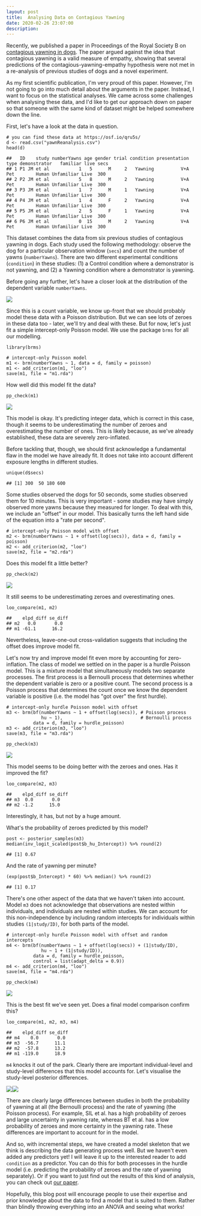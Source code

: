 ```yaml
---
layout: post
title:  Analysing Data on Contagious Yawning
date: 2020-02-26 23:07:00
description: 
---
```


Recently, we published a paper in Proceedings of the Royal Society B on
[contagious yawning in
dogs](https://royalsocietypublishing.org/doi/full/10.1098/rspb.2019.2236).
The paper argued against the idea that contagious yawning is a valid
measure of empathy, showing that several predictions of the
contagious-yawning-empathy hypothesis were not met in a re-analysis of
previous studies of dogs and a novel experiment.

As my first scientific publication, I'm very proud of this paper.
However, I'm not going to go into much detail about the arguments in the
paper. Instead, I want to focus on the statistical analyses. We came
across some challenges when analysing these data, and I'd like to get
our approach down on paper so that someone with the same kind of dataset
might be helped somewhere down the line.

First, let's have a look at the data in question.

    # you can find these data at https://osf.io/qru5s/
    d <- read.csv("yawnReanalysis.csv")
    head(d)

    ##   ID    study numberYawns age gender trial condition presentation type demonstrator   familiar live secs
    ## 1 P1 JM et al           1   5      M     2   Yawning          V+A  Pet        Human Unfamiliar Live  300
    ## 2 P2 JM et al           5   8      M     2   Yawning          V+A  Pet        Human Unfamiliar Live  300
    ## 3 P3 JM et al           1   7      M     1   Yawning          V+A  Pet        Human Unfamiliar Live  300
    ## 4 P4 JM et al           1   4      F     2   Yawning          V+A  Pet        Human Unfamiliar Live  300
    ## 5 P5 JM et al           2   5      F     1   Yawning          V+A  Pet        Human Unfamiliar Live  300
    ## 6 P6 JM et al           0  15      M     2   Yawning          V+A  Pet        Human Unfamiliar Live  300

This dataset combines the data from six previous studies of contagious
yawning in dogs. Each study used the following methodology: observe the
dog for a particular observation window (`secs`) and count the number of
yawns (`numberYawns`). There are two different experimental conditions
(`condition`) in these studies: (1) a Control condition where a
demonstrator is not yawning, and (2) a Yawning condition where a
demonstrator is yawning.

Before going any further, let's have a closer look at the distribution
of the dependent variable `numberYawns`.

![](/assets/img/yawn/unnamed-chunk-2-1.png)

Since this is a count variable, we know up-front that we should probably
model these data with a Poisson distribution. But we can see lots of
zeroes in these data too - later, we'll try and deal with these. But for
now, let's just fit a simple intercept-only Poisson model. We use the
package `brms` for all our modelling.

    library(brms)

    # intercept-only Poisson model
    m1 <- brm(numberYawns ~ 1, data = d, family = poisson)
    m1 <- add_criterion(m1, "loo")
    save(m1, file = "m1.rda")

How well did this model fit the data?

    pp_check(m1)

![](/assets/img/yawn/unnamed-chunk-5-1.png)

This model is okay. It's predicting integer data, which is correct in
this case, though it seems to be underestimating the number of zeroes
and overestimating the number of ones. This is likely because, as we've
already established, these data are severely zero-inflated.

Before tackling that, though, we should first acknowledge a fundamental
flaw in the model we have already fit. It does not take into account
different exposure lengths in different studies.

    unique(d$secs)

    ## [1] 300  50 180 600

Some studies observed the dogs for 50 seconds, some studies observed
them for 10 minutes. This is very important - some studies may have
simply observed more yawns because they measured for longer. To deal
with this, we include an "offset" in our model. This basically turns the
left hand side of the equation into a "rate per second".

    # intercept-only Poisson model with offset
    m2 <- brm(numberYawns ~ 1 + offset(log(secs)), data = d, family = poisson)
    m2 <- add_criterion(m2, "loo")
    save(m2, file = "m2.rda")

Does this model fit a little better?

    pp_check(m2)

![](/assets/img/yawn/unnamed-chunk-9-1.png)

It still seems to be underestimating zeroes and overestimating ones.

    loo_compare(m1, m2)

    ##    elpd_diff se_diff
    ## m2   0.0       0.0  
    ## m1 -61.1      16.2

Nevertheless, leave-one-out cross-validation suggests that including the
offset does improve model fit.

Let's now try and improve model fit even more by accounting for
zero-inflation. The class of model we settled on in the paper is a
hurdle Poisson model. This is a mixture model that simultaneously models
two separate processes. The first process is a Bernoulli process that
determines whether the dependent variable is zero or a positive count.
The second process is a Poisson process that determines the count once
we know the dependent variable is positive (i.e. the model has "got
over" the first hurdle).

    # intercept-only hurdle Poisson model with offset
    m3 <- brm(bf(numberYawns ~ 1 + offset(log(secs)), # Poisson process
                 hu ~ 1),                             # Bernoulli process
              data = d, family = hurdle_poisson)
    m3 <- add_criterion(m3, "loo")
    save(m3, file = "m3.rda")

    pp_check(m3)

![](/assets/img/yawn/unnamed-chunk-13-1.png)

This model seems to be doing better with the zeroes and ones. Has it
improved the fit?

    loo_compare(m2, m3)

    ##    elpd_diff se_diff
    ## m3  0.0       0.0   
    ## m2 -1.2      15.0

Interestingly, it has, but not by a huge amount.

What's the probability of zeroes predicted by this model?

    post <- posterior_samples(m3)
    median(inv_logit_scaled(post$b_hu_Intercept)) %>% round(2)

    ## [1] 0.67

And the rate of yawning per minute?

    (exp(post$b_Intercept) * 60) %>% median() %>% round(2)

    ## [1] 0.17

There's one other aspect of the data that we haven't taken into account.
Model `m3` does not acknowledge that observations are nested within
individuals, and individuals are nested within studies. We can account
for this non-independence by including random intercepts for individuals
within studies `(1|study/ID)`, for both parts of the model.

    # intercept-only hurdle Poisson model with offset and random intercepts
    m4 <- brm(bf(numberYawns ~ 1 + offset(log(secs)) + (1|study/ID),
                 hu ~ 1 + (1|study/ID)), 
              data = d, family = hurdle_poisson,
              control = list(adapt_delta = 0.9))
    m4 <- add_criterion(m4, "loo")
    save(m4, file = "m4.rda")

    pp_check(m4)

![](/assets/img/yawn/unnamed-chunk-19-1.png)

This is the best fit we've seen yet. Does a final model comparison
confirm this?

    loo_compare(m1, m2, m3, m4)

    ##    elpd_diff se_diff
    ## m4    0.0       0.0 
    ## m3  -56.7      11.1 
    ## m2  -57.8      13.2 
    ## m1 -119.0      18.9

`m4` knocks it out of the park. Clearly there are important
individual-level and study-level differences that this model accounts
for. Let's visualise the study-level posterior differences.

![](/assets/img/yawn/unnamed-chunk-21-1.png)![](/assets/img/yawn/unnamed-chunk-21-2.png)

There are clearly large differences between studies in both the
probability of yawning at all (the Bernoulli process) and the rate of
yawning (the Poisson process). For example, SIL et al. has a high
probability of zeroes and large uncertainty in yawning rate, whereas BT
et al. has a low probability of zeroes and more certainty in the yawning
rate. These differences are important to account for in the model.

And so, with incremental steps, we have created a model skeleton that we
think is describing the data generating process well. But we haven't
even added any predictors yet! I will leave it up to the interested
reader to add `condition` as a predictor. You can do this for both
processes in the hurdle model (i.e. predicting the probability of zeroes
and the rate of yawning separately). Or if you want to just find out the
results of this kind of analysis, you can check out [our
paper](https://royalsocietypublishing.org/doi/full/10.1098/rspb.2019.2236).

Hopefully, this blog post will encourage people to use their expertise
and prior knowledge about the data to find a model that is suited to
them. Rather than blindly throwing everything into an ANOVA and seeing
what works!
